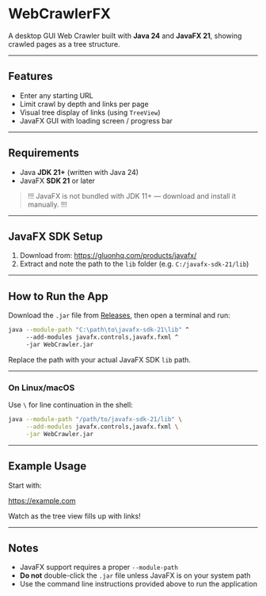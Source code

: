 # WebCrawlerFX

A desktop GUI Web Crawler built with **Java 24** and **JavaFX 21**, showing crawled pages as a tree structure.

---

## Features

- Enter any starting URL
- Limit crawl by depth and links per page
- Visual tree display of links (using `TreeView`)
- JavaFX GUI with loading screen / progress bar

---

## Requirements

- Java **JDK 21+** (written with Java 24)
- JavaFX **SDK 21** or later

> !!! JavaFX is not bundled with JDK 11+ — download and install it manually. !!!

---

## JavaFX SDK Setup

1. Download from: https://gluonhq.com/products/javafx/
2. Extract and note the path to the `lib` folder (e.g. `C:/javafx-sdk-21/lib`)

---

## How to Run the App

Download the `.jar` file from [Releases](https://github.com/Amer-Mekic/WebCrawlerFX/releases/tag/v0.5), then open a terminal and run:

```bash
java --module-path "C:\path\to\javafx-sdk-21\lib" ^
     --add-modules javafx.controls,javafx.fxml ^
     -jar WebCrawler.jar
```
Replace the path with your actual JavaFX SDK `lib` path.

---

### On Linux/macOS

Use `\` for line continuation in the shell:

```bash
java --module-path "/path/to/javafx-sdk-21/lib" \
     --add-modules javafx.controls,javafx.fxml \
     -jar WebCrawler.jar
```

---

## Example Usage

Start with:

https://example.com

Watch as the tree view fills up with links!

---

## Notes

- JavaFX support requires a proper `--module-path`
- **Do not** double-click the `.jar` file unless JavaFX is on your system path
- Use the command line instructions provided above to run the application